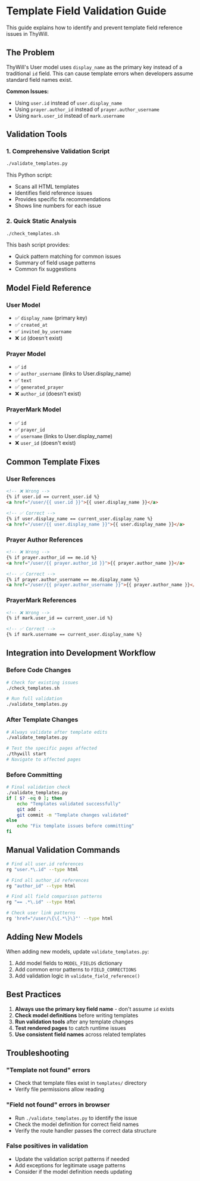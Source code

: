 # Template Field Validation Guide

This guide explains how to identify and prevent template field reference issues in ThyWill.

## The Problem

ThyWill's User model uses `display_name` as the primary key instead of a traditional `id` field. This can cause template errors when developers assume standard field names exist.

**Common Issues:**
- Using `user.id` instead of `user.display_name`
- Using `prayer.author_id` instead of `prayer.author_username`
- Using `mark.user_id` instead of `mark.username`

## Validation Tools

### 1. Comprehensive Validation Script

```bash
./validate_templates.py
```

This Python script:
- Scans all HTML templates
- Identifies field reference issues
- Provides specific fix recommendations
- Shows line numbers for each issue

### 2. Quick Static Analysis

```bash
./check_templates.sh
```

This bash script provides:
- Quick pattern matching for common issues
- Summary of field usage patterns
- Common fix suggestions

## Model Field Reference

### User Model
- ✅ `display_name` (primary key)
- ✅ `created_at`
- ✅ `invited_by_username`
- ❌ `id` (doesn't exist)

### Prayer Model
- ✅ `id`
- ✅ `author_username` (links to User.display_name)
- ✅ `text`
- ✅ `generated_prayer`
- ❌ `author_id` (doesn't exist)

### PrayerMark Model
- ✅ `id`
- ✅ `prayer_id`
- ✅ `username` (links to User.display_name)
- ❌ `user_id` (doesn't exist)

## Common Template Fixes

### User References
```html
<!-- ❌ Wrong -->
{% if user.id == current_user.id %}
<a href="/user/{{ user.id }}">{{ user.display_name }}</a>

<!-- ✅ Correct -->
{% if user.display_name == current_user.display_name %}
<a href="/user/{{ user.display_name }}">{{ user.display_name }}</a>
```

### Prayer Author References
```html
<!-- ❌ Wrong -->
{% if prayer.author_id == me.id %}
<a href="/user/{{ prayer.author_id }}">{{ prayer.author_name }}</a>

<!-- ✅ Correct -->
{% if prayer.author_username == me.display_name %}
<a href="/user/{{ prayer.author_username }}">{{ prayer.author_name }}</a>
```

### PrayerMark References
```html
<!-- ❌ Wrong -->
{% if mark.user_id == current_user.id %}

<!-- ✅ Correct -->
{% if mark.username == current_user.display_name %}
```

## Integration into Development Workflow

### Before Code Changes
```bash
# Check for existing issues
./check_templates.sh

# Run full validation
./validate_templates.py
```

### After Template Changes
```bash
# Always validate after template edits
./validate_templates.py

# Test the specific pages affected
./thywill start
# Navigate to affected pages
```

### Before Committing
```bash
# Final validation check
./validate_templates.py
if [ $? -eq 0 ]; then
    echo "Templates validated successfully"
    git add .
    git commit -m "Template changes validated"
else
    echo "Fix template issues before committing"
fi
```

## Manual Validation Commands

```bash
# Find all user.id references
rg "user.*\.id" --type html

# Find all author_id references  
rg "author_id" --type html

# Find all field comparison patterns
rg "== .*\.id" --type html

# Check user link patterns
rg 'href="/user/\{\{.*\}\}"' --type html
```

## Adding New Models

When adding new models, update `validate_templates.py`:

1. Add model fields to `MODEL_FIELDS` dictionary
2. Add common error patterns to `FIELD_CORRECTIONS`
3. Add validation logic in `validate_field_reference()`

## Best Practices

1. **Always use the primary key field name** - don't assume `id` exists
2. **Check model definitions** before writing templates
3. **Run validation tools** after any template changes
4. **Test rendered pages** to catch runtime issues
5. **Use consistent field names** across related templates

## Troubleshooting

### "Template not found" errors
- Check that template files exist in `templates/` directory
- Verify file permissions allow reading

### "Field not found" errors in browser
- Run `./validate_templates.py` to identify the issue
- Check the model definition for correct field names
- Verify the route handler passes the correct data structure

### False positives in validation
- Update the validation script patterns if needed
- Add exceptions for legitimate usage patterns
- Consider if the model definition needs updating
